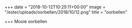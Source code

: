 +++
date = "2018-10-12T10:25:11+00:00"
image = "/ester/uploads/oorbellen/2018/10/12.png"
title = "oorbellen"

+++
Mooie oorbellen